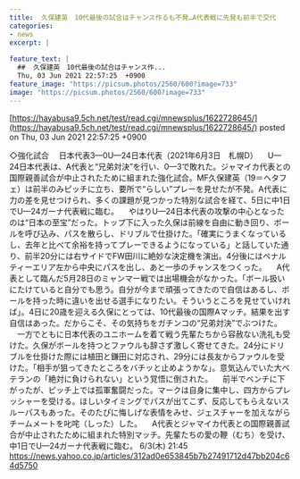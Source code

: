 ```yaml
---
title:  久保建英　10代最後の試合はチャンス作るも不発…A代表戦に先発も前半で交代  
categories:
- news
excerpt: |
  
feature_text: |
  ##  久保建英　10代最後の試合はチャンス作...
  Thu, 03 Jun 2021 22:57:25  +0900
feature_image: "https://picsum.photos/2560/600?image=733"
image: "https://picsum.photos/2560/600?image=733"
---
```


[https://hayabusa9.5ch.net/test/read.cgi/mnewsplus/1622728645/](https://hayabusa9.5ch.net/test/read.cgi/mnewsplus/1622728645/)
posted on Thu, 03 Jun 2021 22:57:25  +0900

<!--more-->

◇強化試合 　日本代表3—0U—24日本代表（2021年6月3日　札幌D） 　U—24日本代表は、A代表と“兄弟対決”を行い、0—3で敗れた。ジャマイカ代表との国際親善試合が中止されたために組まれた強化試合。MF久保建英（19＝ヘタフェ）は前半のみピッチに立ち、要所で“らしい”プレーを見せたが不発。A代表に力の差を見せつけられ、多くの課題が見つかった特別な試合を経て、5日に中1日でU—24ガーナ代表戦に臨む。 　やはりU—24日本代表の攻撃の中心となったのは“日本の至宝”だった。トップ下に入った久保は前線を自由に動き回り、ボールを呼び込み、パスを散らし、ドリブルで仕掛けた。「確実にうまくなっているし、去年と比べて余裕を持ってプレーできるようになっている」と話していた通り、前半20分には右サイドでFW田川に絶妙な決定機を演出。4分後にはペナルティーエリア左から中央にパスを出し、あと一歩のチャンスをつくった。 　A代表として臨んだ5月28日のミャンマー戦では出場機会がなかった。「ボール扱いにたけていると自分でも思う。自分が今まで頑張ってきたので自信はあるし、ボールを持った時に違いを出せる選手になりたい。そういうところを見せていければ」。4日に20歳を迎える久保にとっては、10代最後の国際Aマッチ。結果を出す自信はあった。だからこそ、その気持ちをガチンコの“兄弟対決”でぶつけた。 　一方でともに日本代表のユニホームを着て戦う先輩たちから容赦ない洗礼も受けた。久保がボールを持つとファウルも辞さず激しく寄せてきた。24分にドリブルを仕掛けた際には植田と鎌田に対応され、29分には長友からファウルを受けた。「相手が狙ってきたところをバチッと止めようかな」。意気込んでいた大ベテランの「絶対に負けられない」という覚悟に倒された。 　前半でベンチに下がったが、ピッチ上では孤軍奮闘だった。マークは自身に集中し、四方からプレッシャーを受ける。ほしいタイミングでパスが出てこず、反応してもらえないスルーパスもあった。そのたびに悔しげな表情をみせ、ジェスチャーを加えながらチームメートを叱咤（しった）した。 　A代表とジャマイカ代表との国際親善試合が中止されたために組まれた特別マッチ。先輩たちの愛の鞭（むち）を受け、中1日でU—24ガーナ代表戦に臨む。 6/3(木) 21:45 https://news.yahoo.co.jp/articles/312ad0e653845b7b27491712d47bb204c64d5750
